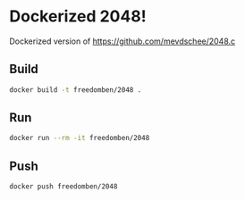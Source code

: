 # Dockerized 2048!

Dockerized version of https://github.com/mevdschee/2048.c

## Build

```sh
docker build -t freedomben/2048 .
```

## Run

```sh
docker run --rm -it freedomben/2048
```

## Push

```sh
docker push freedomben/2048
```
